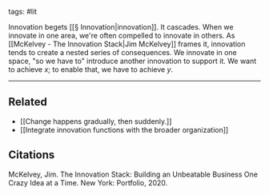 tags: #lit 

Innovation begets [[§ Innovation|innovation]]. It cascades. When we innovate in one area, we're often compelled to innovate in others. As [[McKelvey - The Innovation Stack|Jim McKelvey]] frames it, innovation tends to create a nested series of consequences. We innovate in one space, "so we have to" introduce another innovation to support it. We want to achieve *x*; to enable that, we have to achieve *y*.

---
## Related
- [[Change happens gradually, then suddenly.]]
- [[Integrate innovation functions with the broader organization]]

## Citations
McKelvey, Jim. The Innovation Stack: Building an Unbeatable Business One Crazy Idea at a Time. New York: Portfolio, 2020.
